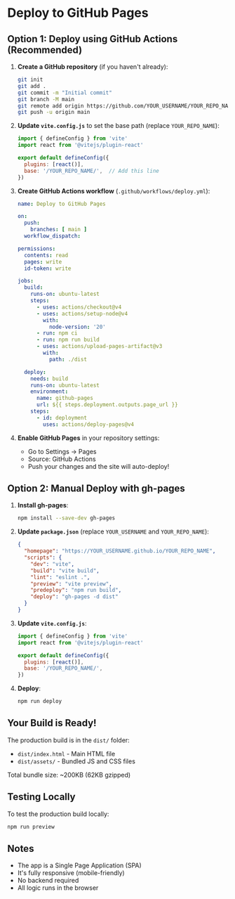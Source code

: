 # Deploy to GitHub Pages

## Option 1: Deploy using GitHub Actions (Recommended)

1. **Create a GitHub repository** (if you haven't already):
   ```bash
   git init
   git add .
   git commit -m "Initial commit"
   git branch -M main
   git remote add origin https://github.com/YOUR_USERNAME/YOUR_REPO_NAME.git
   git push -u origin main
   ```

2. **Update `vite.config.js`** to set the base path (replace `YOUR_REPO_NAME`):
   ```javascript
   import { defineConfig } from 'vite'
   import react from '@vitejs/plugin-react'

   export default defineConfig({
     plugins: [react()],
     base: '/YOUR_REPO_NAME/',  // Add this line
   })
   ```

3. **Create GitHub Actions workflow** (`.github/workflows/deploy.yml`):
   ```yaml
   name: Deploy to GitHub Pages

   on:
     push:
       branches: [ main ]
     workflow_dispatch:

   permissions:
     contents: read
     pages: write
     id-token: write

   jobs:
     build:
       runs-on: ubuntu-latest
       steps:
         - uses: actions/checkout@v4
         - uses: actions/setup-node@v4
           with:
             node-version: '20'
         - run: npm ci
         - run: npm run build
         - uses: actions/upload-pages-artifact@v3
           with:
             path: ./dist

     deploy:
       needs: build
       runs-on: ubuntu-latest
       environment:
         name: github-pages
         url: ${{ steps.deployment.outputs.page_url }}
       steps:
         - id: deployment
           uses: actions/deploy-pages@v4
   ```

4. **Enable GitHub Pages** in your repository settings:
   - Go to Settings → Pages
   - Source: GitHub Actions
   - Push your changes and the site will auto-deploy!

## Option 2: Manual Deploy with gh-pages

1. **Install gh-pages**:
   ```bash
   npm install --save-dev gh-pages
   ```

2. **Update `package.json`** (replace `YOUR_USERNAME` and `YOUR_REPO_NAME`):
   ```json
   {
     "homepage": "https://YOUR_USERNAME.github.io/YOUR_REPO_NAME",
     "scripts": {
       "dev": "vite",
       "build": "vite build",
       "lint": "eslint .",
       "preview": "vite preview",
       "predeploy": "npm run build",
       "deploy": "gh-pages -d dist"
     }
   }
   ```

3. **Update `vite.config.js`**:
   ```javascript
   import { defineConfig } from 'vite'
   import react from '@vitejs/plugin-react'

   export default defineConfig({
     plugins: [react()],
     base: '/YOUR_REPO_NAME/',
   })
   ```

4. **Deploy**:
   ```bash
   npm run deploy
   ```

## Your Build is Ready!

The production build is in the `dist/` folder:
- `dist/index.html` - Main HTML file
- `dist/assets/` - Bundled JS and CSS files

Total bundle size: ~200KB (62KB gzipped)

## Testing Locally

To test the production build locally:
```bash
npm run preview
```

## Notes

- The app is a Single Page Application (SPA)
- It's fully responsive (mobile-friendly)
- No backend required
- All logic runs in the browser
